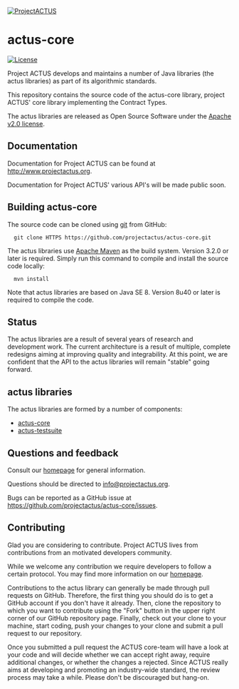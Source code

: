 [![ProjectACTUS](http://www.projectactus.org/projectactus/wp-content/uploads/2014/10/logo.png "ProjectACTUS")](http://www.projectactus.org)

actus-core
=======

[![License](http://img.shields.io/:license-apache-blue.svg)](http://www.apache.org/licenses/LICENSE-2.0.html)

Project ACTUS develops and maintains a number of Java libraries (the actus libraries) as part of its algorithmic standards.

This repository contains the source code of the actus-core library, project ACTUS' core library implementing the Contract Types.

The actus libraries are released as Open Source Software under the
[Apache v2.0 license](http://www.apache.org/licenses/LICENSE-2.0.html). 

Documentation
-------------

Documentation for Project ACTUS can be found at http://www.projectactus.org.

Documentation for Project ACTUS' various API's will be made public soon.

Building actus-core
-------------

The source code can be cloned using [git](http://git-scm.com/) from GitHub:
```
  git clone HTTPS https://github.com/projectactus/actus-core.git

```

The actus libraries use  [Apache Maven](http://maven.apache.org/) as the build system.
Version 3.2.0 or later is required.
Simply run this command to compile and install the source code locally:

```
  mvn install
```

Note that actus libraries are based on Java SE 8.
Version 8u40 or later is required to compile the code.

Status
------

The actus libraries are a result of several years of research and development 
work. The current architecture is a result of multiple, complete redesigns
aiming at improving quality and integrability. At this point, we are confident
that the API to the actus libraries will remain "stable" going forward. 

actus libraries
--------------

The actus libraries are formed by a number of components:

* [actus-core](https://github.com/projectactus/actus-core#actus-core/README.md)
* [actus-testsuite](https://github.com/projectactus/actus-testsuite#actus-testsuite/README.md)


Questions and feedback
----------------------

Consult our [homepage](http://www.projectactus.org) for general information. 

Questions should be directed to info@projectactus.org.

Bugs can be reported as a GitHub issue at
https://github.com/projectactus/actus-core/issues.

Contributing
------------

Glad you are considering to contribute. Project ACTUS lives from 
contributions from an motivated developers community.

While we welcome any contribution we require developers to follow a
certain protocol. You may find more information on our 
[homepage](http://www.projectactus.org/projectactus/?page_id=512).

Contributions to the actus library can generally be made through pull 
requests on GitHub. Therefore, the first thing you should do is to get
a GitHub account if you don't have it already. Then, clone the repository
to which you want to contribute using the "Fork" button in the upper 
right corner of our GitHub repository page. Finally, check out your clone 
to your machine, start coding, push your changes to your clone and submit 
a pull request to our repository.

Once you submitted a pull request the ACTUS core-team will have a look at
your code and will decide whether we can accept right away, require 
additional changes, or whether the changes a rejected. Since ACTUS really
aims at developing and promoting an industry-wide standard, the review
process may take a while. Please don't be discouraged but hang-on.

